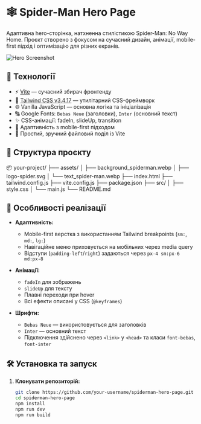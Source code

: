 # 🕸️ Spider-Man Hero Page

Адаптивна hero-сторінка, натхненна стилістикою Spider-Man: No Way Home. Проєкт створено з фокусом на сучасний дизайн, анімації, mobile-first підхід і оптимізацію для різних екранів.

![Hero Screenshot](./assets/preview.webp) <!-- Видали, якщо не маєш зображення -->

## 🚀 Технології

- ⚡ [Vite](https://vitejs.dev/) — сучасний збирач фронтенду
- 🎨 [Tailwind CSS v3.4.17](https://tailwindcss.com/) — утилітарний CSS-фреймворк
- 🌐 Vanilla JavaScript — основна логіка та ініціалізація
- 🔠 Google Fonts: `Bebas Neue` (заголовки), `Inter` (основний текст)
- ✨ CSS-анімації: fadeIn, slideUp, transition
- 📱 Адаптивність з mobile-first підходом
- 🧱 Простий, зручний файловий поділ із Vite

## 📂 Структура проєкту

📦 your-project/ ├── assets/ │ ├── background_spiderman.webp │ ├── logo-spider.svg │ └── text_spider-man.webp ├── index.html ├── tailwind.config.js ├── vite.config.js ├── package.json ├── src/ │ ├── style.css │ └── main.js └── README.md

## 🎯 Особливості реалізації

- **Адаптивність:**

  - Mobile-first верстка з використанням Tailwind breakpoints (`sm:`, `md:`, `lg:`)
  - Навігаційне меню приховується на мобільних через media query
  - Відступи (`padding-left`/`right`) задаються через `px-4 sm:px-6 md:px-8`

- **Анімації:**

  - `fadeIn` для зображень
  - `slideUp` для тексту
  - Плавні переходи при hover
  - Всі ефекти описані у CSS (`@keyframes`)

- **Шрифти:**
  - `Bebas Neue` — використовується для заголовків
  - `Inter` — основний текст
  - Підключення здійснено через `<link>` у `<head>` та класи `font-bebas`, `font-inter`

## 🛠️ Установка та запуск

1. **Клонувати репозиторій:**
   ```bash
   git clone https://github.com/your-username/spiderman-hero-page.git
   cd spiderman-hero-page
   npm install
   npm run dev
   npm run build
   ```
